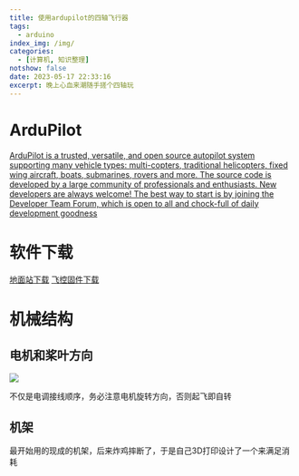 ```yaml
---
title: 使用ardupilot的四轴飞行器
tags:
  - arduino
index_img: /img/
categories:
  - [计算机, 知识整理]
notshow: false
date: 2023-05-17 22:33:16
excerpt: 晚上心血来潮随手搓个四轴玩
---
```

# ArduPilot
[ArduPilot is a trusted, versatile, and open source autopilot system supporting many vehicle types: multi-copters, traditional helicopters, fixed wing aircraft, boats, submarines, rovers and more. The source code is developed by a large community of professionals and enthusiasts. New developers are always welcome! The best way to start is by joining the Developer Team Forum, which is open to all and chock-full of daily development goodness](https://ardupilot.org/)

# 软件下载
[地面站下载](https://cr.triority.cn/f/J0PsK/MP1.3.28.msi)
[飞控固件下载](https://cr.triority.cn/f/p5KIk/ardupilot.rar)

# 机械结构
## 电机和桨叶方向
![](f9e979ae8c0ee89fe689f15214c04bd.jpg)

不仅是电调接线顺序，务必注意电机旋转方向，否则起飞即自转

## 机架
最开始用的现成的机架，后来炸鸡摔断了，于是自己3D打印设计了一个来满足消耗

